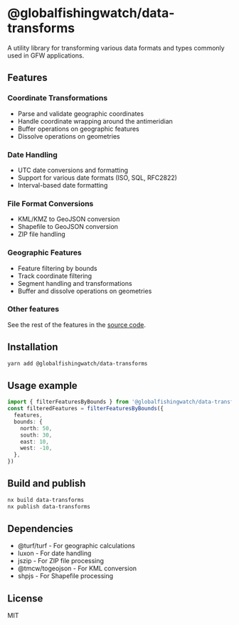 # @globalfishingwatch/data-transforms

A utility library for transforming various data formats and types commonly used in GFW applications.

## Features

### Coordinate Transformations

- Parse and validate geographic coordinates
- Handle coordinate wrapping around the antimeridian
- Buffer operations on geographic features
- Dissolve operations on geometries

### Date Handling

- UTC date conversions and formatting
- Support for various date formats (ISO, SQL, RFC2822)
- Interval-based date formatting

### File Format Conversions

- KML/KMZ to GeoJSON conversion
- Shapefile to GeoJSON conversion
- ZIP file handling

### Geographic Features

- Feature filtering by bounds
- Track coordinate filtering
- Segment handling and transformations
- Buffer and dissolve operations on geometries

### Other features

See the rest of the features in the [source code](https://github.com/GlobalFishingWatch/frontend/blob/master/libs/data-transforms/src/index.ts).

## Installation

```bash
yarn add @globalfishingwatch/data-transforms
```

## Usage example

```ts
import { filterFeaturesByBounds } from '@globalfishingwatch/data-transforms'
const filteredFeatures = filterFeaturesByBounds({
  features,
  bounds: {
    north: 50,
    south: 30,
    east: 10,
    west: -10,
  },
})
```

## Build and publish

```bash
nx build data-transforms
nx publish data-transforms
```

## Dependencies

- @turf/turf - For geographic calculations
- luxon - For date handling
- jszip - For ZIP file processing
- @tmcw/togeojson - For KML conversion
- shpjs - For Shapefile processing

## License

MIT
